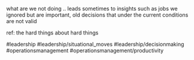 what are we not doing .. leads sometimes to insights such as jobs we ignored but are important, old decisions that under the current conditions are not valid

ref: the hard things about hard things

#leadership #leadership/situational_moves #leadership/decisionmaking #operationsmanagement #operationsmanagement/productivity 